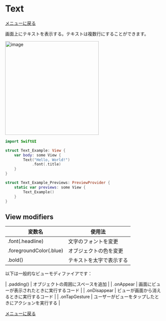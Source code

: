 #  Text

[メニューに戻る](/)

画面上にテキストを表示する。テキストは複数行にすることができます。

<img width="300" alt="image" src="/Image/Text.png?raw=true">

```swift
import SwiftUI

struct Text_Example: View {
    var body: some View {
        Text("Hello, World!")
            .font(.title)
    }
}

struct Text_Example_Previews: PreviewProvider {
    static var previews: some View {
        Text_Example()
    }
}
```

## View modifiers
 
| 変数名 | 使用法 |
|---|---|
| .font(.headline) | 文字のフォントを変更 |
| .foregroundColor(.blue) | オブジェクトの色を変更 |
| .bold() | テキストを太字で表示する |

以下は一般的なビューモディファイアです：

| .padding() | オブジェクトの周囲にスペースを追加 |
| .onAppear | 画面にビューが表示されたときに実行するコード |
| .onDisappear | ビューが画面から消えるときに実行するコード |
| .onTapGesture | ユーザーがビューをタップしたときにアクションを実行する |

[メニューに戻る](/)
